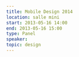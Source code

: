 ```yaml
---
title: Mobile Design 2014
location: salle mini
start: 2013-05-16 14:00
end: 2013-05-16 15:00
type: Panel
speaker: 
topic: design
---
```


